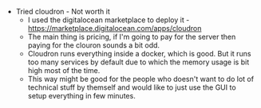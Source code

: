 * Tried cloudron - Not worth it
    - I used the digitalocean marketplace to deploy it - https://marketplace.digitalocean.com/apps/cloudron
    - The main thing is pricing, if I'm going to pay for the server then paying for the clouron sounds a bit odd. 
    - Cloudron runs everything inside a docker, which is good. But it runs too many services by default due to which the memory usage is bit high most of the time.
    - This way might be good for the people who doesn't want to do lot of technical stuff by themself and would like to just use the GUI to setup everything in few minutes.
    
